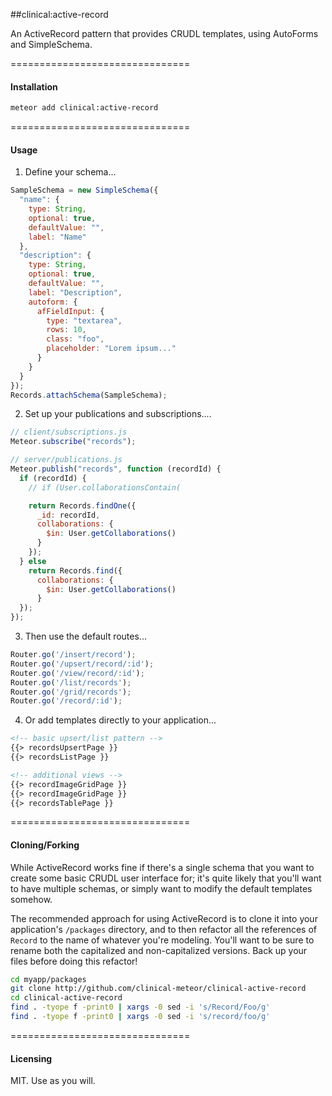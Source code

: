 ##clinical:active-record  

An ActiveRecord pattern that provides CRUDL templates, using AutoForms and SimpleSchema.

===============================
#### Installation  

````bash
meteor add clinical:active-record
````

===============================
#### Usage  

1.  Define your schema...

```js
SampleSchema = new SimpleSchema({
  "name": {
    type: String,
    optional: true,
    defaultValue: "",
    label: "Name"
  },
  "description": {
    type: String,
    optional: true,
    defaultValue: "",
    label: "Description",
    autoform: {
      afFieldInput: {
        type: "textarea",
        rows: 10,
        class: "foo",
        placeholder: "Lorem ipsum..."
      }
    }
  }
});
Records.attachSchema(SampleSchema);
```

2.  Set up your publications and subscriptions....

```js
// client/subscriptions.js
Meteor.subscribe("records");

// server/publications.js
Meteor.publish("records", function (recordId) {
  if (recordId) {
    // if (User.collaborationsContain(

    return Records.findOne({
      _id: recordId,
      collaborations: {
        $in: User.getCollaborations()
      }
    });
  } else
    return Records.find({
      collaborations: {
        $in: User.getCollaborations()
      }
  });
});
```

3.  Then use the default routes...
````js
Router.go('/insert/record');
Router.go('/upsert/record/:id');
Router.go('/view/record/:id');
Router.go('/list/records');
Router.go('/grid/records');
Router.go('/record/:id');
````

4.  Or add templates directly to your application...

````html
<!-- basic upsert/list pattern -->
{{> recordsUpsertPage }}
{{> recordsListPage }}

<!-- additional views -->
{{> recordImageGridPage }}
{{> recordImageGridPage }}
{{> recordsTablePage }}
````


===============================
#### Cloning/Forking  

While ActiveRecord works fine if there's a single schema that you want to create some basic CRUDL user interface for; it's quite likely that you'll want to have multiple schemas, or simply want to modify the default templates somehow.  

The recommended approach for using ActiveRecord is to clone it into your application's ``/packages`` directory, and to then refactor all the references of ``Record`` to the name of whatever you're modeling.  You'll want to be sure to rename both the capitalized and non-capitalized versions.  Back up your files before doing this refactor!    

```bash
cd myapp/packages
git clone http://github.com/clinical-meteor/clinical-active-record
cd clinical-active-record
find . -tyope f -print0 | xargs -0 sed -i 's/Record/Foo/g'
find . -tyope f -print0 | xargs -0 sed -i 's/record/foo/g'
```


===============================
#### Licensing  

MIT.  Use as you will.
